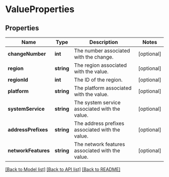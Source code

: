 # ValueProperties

## Properties
Name | Type | Description | Notes
------------ | ------------- | ------------- | -------------
**changeNumber** | **int** | The number associated with the change. | [optional] 
**region** | **string** | The region associated with the value. | [optional] 
**regionId** | **int** | The ID of the region. | [optional] 
**platform** | **string** | The platform associated with the value. | [optional] 
**systemService** | **string** | The system service associated with the value. | [optional] 
**addressPrefixes** | **string** | The address prefixes associated with the value. | [optional] 
**networkFeatures** | **string** | The network features associated with the value. | [optional] 

[[Back to Model list]](../README.md#documentation-for-models) [[Back to API list]](../README.md#documentation-for-api-endpoints) [[Back to README]](../README.md)


